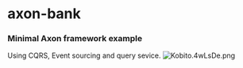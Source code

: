 # axon-bank

### Minimal Axon framework example
Using CQRS, Event sourcing and query sevice.
![Kobito.4wLsDe.png](https://qiita-image-store.s3.amazonaws.com/0/28298/36ef65f9-8dd8-7aa4-93b0-5660366ca6d9.png)

